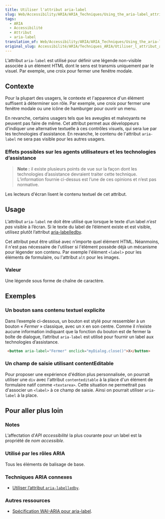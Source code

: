 ```yaml
---
title: Utiliser l'attribut aria-label
slug: Web/Accessibility/ARIA/ARIA_Techniques/Using_the_aria-label_attribute
tags:
  - ARIA
  - Accessibilité
  - Attribut
  - aria-label
translation_of: Web/Accessibility/ARIA/ARIA_Techniques/Using_the_aria-label_attribute
original_slug: Accessibilité/ARIA/Techniques_ARIA/Utiliser_l_attribut_aria-label
---
```

L’attribut `aria-label` est utilisé pour définir une légende non-visible associée à un élément HTML dont le sens est transmis uniquement par le visuel. Par exemple, une croix pour fermer une fenêtre modale.

## Contexte

Pour la plupart des usagers, le contexte et l'apparence d'un élément suffisent à déterminer son rôle. Par exemple, une croix pour fermer une fenêtre modale ou une icône de hamburger pour ouvrir un menu.

En revanche, certains usagers tels que les aveugles et malvoyants ne peuvent pas faire de même. Cet attribut permet aux développeurs d'indiquer une alternative textuelle à ces contrôles visuels, qui sera lue par les technologies d'assistance. En revanche, le contenu de l'attribut `aria-label` ne sera pas visible pour les autres usagers.

### Effets possibles sur les agents utilisateurs et les technologies d’assistance

> **Note :** il existe plusieurs points de vue sur la façon dont les technologies d’assistance devraient traiter cette technique. L’information fournie ci-dessus est l’une de ces opinions et n’est pas normative.

Les lecteurs d'écran lisent le contenu textuel de cet attribut.

## Usage

L’attribut `aria-label` ne doit être utilisé que lorsque le texte d’un label _n’est pas_ visible à l’écran. Si le texte du label de l’élément existe et est visible, utilisez plutôt l’attribut [aria-labelledby](/fr/Accessibilité/ARIA/Techniques_ARIA/Utiliser_l_attribut_aria-labelledby).

Cet attribut peut être utilisé avec n’importe quel élément HTML. Néanmoins, il n'est pas nécessaire de l'utiliser si l'élément possède déjà un mécanisme pour légender son contenu. Par exemple l'élément `<label>` pour les éléments de formulaire, ou l'attribut `alt` pour les images.

### Valeur

Une légende sous forme de chaîne de caractère.

## Exemples

### Un bouton sans contenu textuel explicite

Dans l’exemple ci-dessous, un bouton est stylé pour ressembler à un bouton « *Fermer* » classique, avec un `X` en son centre. Comme il n’existe aucune information indiquant que la fonction du bouton est de fermer la boîte de dialogue, l’attribut `aria-label` est utilisé pour fournir un label aux technologies d’assistance.

```html
 <button aria-label="Fermer" onclick="myDialog.close()">X</button>
```

### Un champ de saisie utilisant contentEditable

Pour proposer une expérience d'édition plus personnalisée, on pourrait utiliser une `div` avec l'attribut `contenteditable` à la place d'un élément de formulaire natif comme `<textarea>`. Cette situation ne permettrait pas d'associer un `<label>` à ce champ de saisie. Ainsi on pourrait utiliser `aria-label` à la place.

## Pour aller plus loin

### Notes

L’affectation d’_API accessibilité_ la plus courante pour un label est la propriété de _nom accessible_.

### Utilisé par les rôles ARIA

Tous les éléments de balisage de base.

### Techniques ARIA connexes

- [Utiliser l’attribut `aria-labelledby`](/fr/Accessibilité/ARIA/Techniques_ARIA/Utiliser_l_attribut_aria-labelledby).

### Autres ressources

- [Spécification WAI-ARIA pour aria-label](https://www.w3.org/TR/wai-aria/#aria-label).

